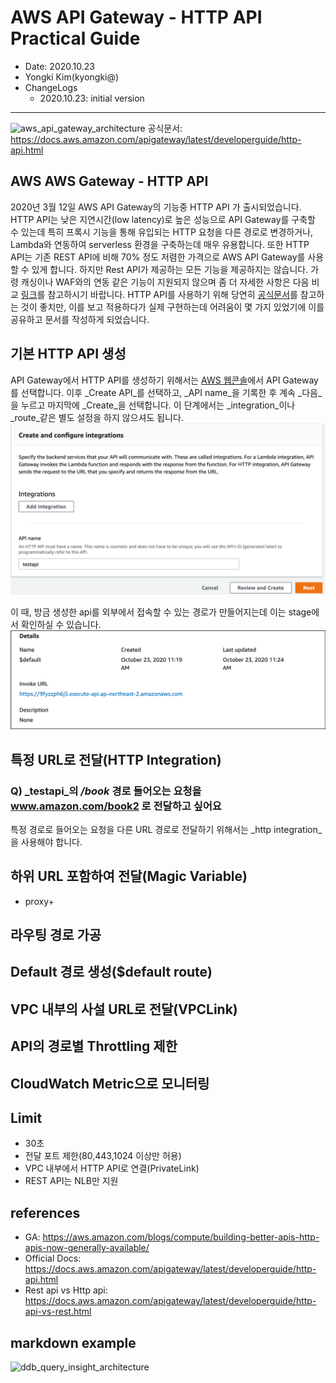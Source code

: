 # AWS API Gateway - HTTP API Practical Guide
- Date: 2020.10.23
- Yongki Kim(kyongki@)
- ChangeLogs
  - 2020.10.23: initial version

----
![aws_api_gateway_architecture](https://d1.awsstatic.com/serverless/New-API-GW-Diagram.c9fc9835d2a9aa00ef90d0ddc4c6402a2536de0d.png)
공식문서: https://docs.aws.amazon.com/apigateway/latest/developerguide/http-api.html
## AWS AWS Gateway - HTTP API
2020년 3월 12일 AWS API Gateway의 기능중 HTTP API 가 출시되었습니다. HTTP API는 낮은 지연시간(low latency)로 높은 성능으로 API Gateway를 구축할 수 있는데 특히 프록시 기능을 통해 유입되는 HTTP 요청을 다른 경로로 변경하거나, Lambda와 연동하여 serverless 환경을 구축하는데 매우 유용합니다. 또한 HTTP API는 기존 REST API에 비해 70% 정도 저렴한 가격으로 AWS API Gateway를 사용할 수 있게 합니다. 하지만 Rest API가 제공하는 모든 기능을 제공하지는 않습니다. 가령 캐싱이나 WAF와의 연동 같은 기능이 지원되지 않으며 좀 더 자세한 사항은 다음 비교 [링크](https://docs.aws.amazon.com/apigateway/latest/developerguide/http-api-vs-rest.html)를 참고하시기 바랍니다.
HTTP API를 사용하기 위해 당연히 [공식문서](https://docs.aws.amazon.com/apigateway/latest/developerguide/http-api.html)를 참고하는 것이 좋치만, 이를 보고 적용하다가 실제 구현하는데 어려움이 몇 가지 있었기에 이를 공유하고 문서를 작성하게 되었습니다.
## 기본 HTTP API 생성
API Gateway에서 HTTP API를 생성하기 위해서는 [AWS 웹콘솔](https://ap-northeast-2.console.aws.amazon.com/apigateway/main/apis?region=ap-northeast-2)에서 API Gateway를 선택합니다. 이후 _Create API_를 선택하고, _API name_을 기록한 후 계속 _다음_을 누르고 마지막에 _Create_을 선택합니다. 이 단계에서는 _integration_이나 _route_같은 별도 설정을 하지 않으셔도 됩니다.
![createApi](images/createApi.png)

이 때, 방금 생성한 api를 외부에서 접속할 수 있는 경로가 만들어지는데 이는 stage에서 확인하실 수 있습니다.
![accessUrl](images/accessUrl.png)

## 특정 URL로 전달(HTTP Integration)
### Q) _testapi_의 _/book_ 경로 들어오는 요청을 www.amazon.com/book2 로 전달하고 싶어요
특정 경로로 들어오는 요청을 다른 URL 경로로 전달하기 위해서는 _http integration_을 사용해야 합니다.
## 하위 URL 포함하여 전달(Magic Variable)
- proxy+
## 라우팅 경로 가공
## Default 경로 생성($default route)
## VPC 내부의 사설 URL로 전달(VPCLink)
## API의 경로별 Throttling 제한
## CloudWatch Metric으로 모니터링
## Limit
- 30초
- 전달 포트 제한(80,443,1024 이상만 허용)
- VPC 내부에서 HTTP API로 연결(PrivateLink)
- REST API는 NLB만 지원
## references
- GA: https://aws.amazon.com/blogs/compute/building-better-apis-http-apis-now-generally-available/
- Official Docs: https://docs.aws.amazon.com/apigateway/latest/developerguide/http-api.html
- Rest api vs Http api: https://docs.aws.amazon.com/apigateway/latest/developerguide/http-api-vs-rest.html

## markdown example
![ddb_query_insight_architecture](images/architecture.png)
